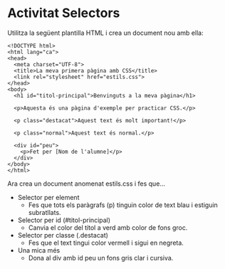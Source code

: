 # Activitat Selectors 

Utilitza la següent plantilla HTML i crea un document nou amb ella:

```
<!DOCTYPE html>
<html lang="ca">
<head>
  <meta charset="UTF-8">
  <title>La meva primera pàgina amb CSS</title>
  <link rel="stylesheet" href="estils.css">
</head>
<body>
  <h1 id="titol-principal">Benvinguts a la meva pàgina</h1>

  <p>Aquesta és una pàgina d'exemple per practicar CSS.</p>

  <p class="destacat">Aquest text és molt important!</p>

  <p class="normal">Aquest text és normal.</p>

  <div id="peu">
    <p>Fet per [Nom de l'alumne]</p>
  </div>
</body>
</html>
```

Ara crea un document anomenat estils.css i fes que... 

- Selector per element
  - Fes que tots els paràgrafs (p) tinguin color de text blau i estiguin subratllats.
- Selector per id (#titol-principal)
  - Canvia el color del títol a verd amb color de fons groc.
- Selector per classe (.destacat)
  - Fes que el text tingui color vermell i sigui en negreta.
- Una mica més 
  - Dona al div amb id peu un fons gris clar i cursiva.

